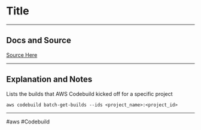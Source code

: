 # Title

---
## Docs and Source
[Source Here](https://docs.aws.amazon.com/cli/latest/reference/codebuild/batch-get-builds.html)

---
## Explanation and Notes
Lists the builds that AWS Codebuild kicked off for a specific project

`aws codebuild batch-get-builds --ids <project_name>:<project_id>`

---


#aws 
	#Codebuild